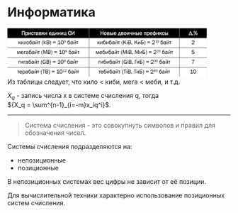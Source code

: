 # Информатика


<img src="../img/ph5.jpg" width="450"><br>
Из таблицы следует, что кило < киби, мега < меби, и т.д.<br>

${X_q}$ - запись числа x в системе счисления q, тогда <br>
${X_q = \sum^{n-1}_{i=-m}x_iq^i}$.

---

> Система счисления - это совокупнуть символов и правил для обозначения чисел.

Системы счисления подразделяются на:
* непозиционные 
* позиционные 

В непозиционных системах вес цифры не зависит от её позиции.<br>

Для вычислительной техники характерно использование позиционных систем счисления.